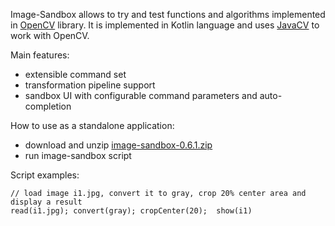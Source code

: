 Image-Sandbox allows to try and test functions and algorithms implemented in [OpenCV](http://opencv.org) library. 
It is implemented in Kotlin language and uses [JavaCV](https://github.com/bytedeco/javacv) to work with OpenCV.

Main features:
* extensible command set
* transformation pipeline support
* sandbox UI with configurable command parameters and auto-completion

How to use as a standalone application:
* download and unzip [image-sandbox-0.6.1.zip](https://bintray.com/daring/image-sandbox/download_file?file_path=image-sandbox-0.6.1.zip)
* run image-sandbox script 

Script examples:
```text
// load image i1.jpg, convert it to gray, crop 20% center area and display a result
read(i1.jpg); convert(gray); cropCenter(20);  show(i1)
```